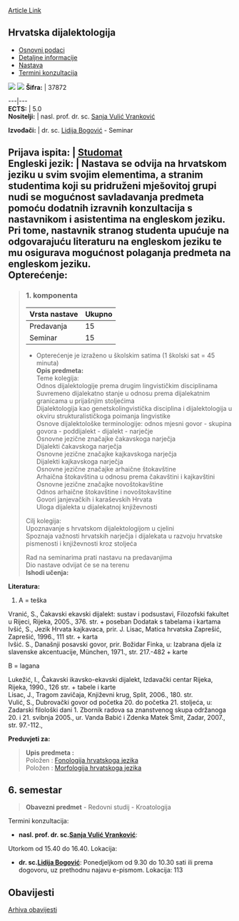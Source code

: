 [Article Link](https://www.fhs.hr/predmet/hrvdij_a)

## Hrvatska dijalektologija
  * [Osnovni podaci](https://www.fhs.hr/predmet/hrvdij_a#v1id-904817_369267_1_0 "Osnovni podaci")
  * [Detaljne informacije](https://www.fhs.hr/predmet/hrvdij_a#v1id-904817_369267_1_1 "Detaljne informacije")
  * [Nastava](https://www.fhs.hr/predmet/hrvdij_a#v1id-904817_369267_1_2 "Nastava")
  * [Termini konzultacija](https://www.fhs.hr/predmet/hrvdij_a#v1id-904817_369267_1_3 "Termini konzultacija")


[![](https://www.fhs.hr/img/flags/gif/hr.gif)](https://www.fhs.hr/predmet/hrvdij_a) [![](https://www.fhs.hr/img/flags/gif/gb.gif)](https://www.fhs.hr/en/course/crodia_c)
**Šifra:** |  37872  
  
---|---  
**ECTS:** |  5.0   
**Nositelji:** |  nasl. prof. dr. sc. [Sanja Vulić Vranković](https://www.fhs.hr/djelatnik/sanja.vulic_vrankovic)   
  
**Izvođači:** |  dr. sc. [Lidija Bogović](https://www.fhs.hr/djelatnik/lidija.bogovic) - Seminar  
  
**Prijava ispita:** |  [Studomat](http://www.isvu.hr/studomat)  
**Engleski jezik:** |  Nastava se odvija na hrvatskom jeziku u svim svojim elementima, a stranim studentima koji su pridruženi mješovitoj grupi nudi se mogućnost savladavanja predmeta pomoću dodatnih izravnih konzultacija s nastavnikom i asistentima na engleskom jeziku. Pri tome, nastavnik stranog studenta upućuje na odgovarajuću literaturu na engleskom jeziku te mu osigurava mogućnost polaganja predmeta na engleskom jeziku.   
**Opterećenje:**  
---  
> ### 1. komponenta
> | Vrsta nastave | Ukupno  
> ---|---  
> Predavanja | 15  
> Seminar | 15  
> * Opterećenje je izraženo u školskim satima (1 školski sat = 45 minuta)   
**Opis predmeta:**  
> Teme kolegija:   
>  Odnos dijalektologije prema drugim lingvističkim disciplinama  
>  Suvremeno dijalekatno stanje u odnosu prema dijalekatnim granicama u prijašnjim stoljećima  
>  Dijalektologija kao genetskolingvistička disciplina i dijalektologija u okviru strukturalističkoga poimanja lingvistike  
>  Osnove dijalektološke terminologije: odnos mjesni govor - skupina govora - poddijalekt - dijalekt - narječje  
>  Osnovne jezične značajke čakavskoga narječja   
>  Dijalekti čakavskoga narječja   
>  Osnovne jezične značajke kajkavskoga narječja   
>  Dijalekti kajkavskoga narječja   
>  Osnovne jezične značajke arhaične štokavštine   
>  Arhaična štokavština u odnosu prema čakavštini i kajkavštini   
>  Osnovne jezične značajke novoštokavštine   
>  Odnos arhaične štokavštine i novoštokavštine  
>  Govori janjevačkih i karaševskih Hrvata   
>  Uloga dijalekta u dijalekatnoj književnosti  
>    
>  Cilj kolegija:  
>  Upoznavanje s hrvatskom dijalektologijom u cjelini  
>  Spoznaja važnosti hrvatskih narječja i dijalekata u razvoju hrvatske pismenosti i književnosti kroz stoljeća   
>    
>  Rad na seminarima prati nastavu na predavanjima  
>  Dio nastave odvijat će se na terenu  
**Ishodi učenja:**  

  
**Literatura:**  
  1. A = teška  
  
Vranić, S., Čakavski ekavski dijalekt: sustav i podsustavi, Filozofski fakultet u Rijeci, Rijeka, 2005., 376. str. + poseban Dodatak s tabelama i kartama  
Ivšić, S., Jezik Hrvata kajkavaca, prir. J. Lisac, Matica hrvatska Zaprešić, Zaprešić, 1996., 111 str. + karta  
Ivšić. S., Današnji posavski govor, prir. Božidar Finka, u: Izabrana djela iz slavenske akcentuacije, München, 1971., str. 217.-482 + karte  
  
  
B = lagana  
  
Lukežić, I., Čakavski ikavsko-ekavski dijalekt, Izdavački centar Rijeka, Rijeka, 1990., 126 str. + tabele i karte  
Lisac, J., Tragom zavičaja, Književni krug, Split, 2006., 180. str.  
Vulić, S., Dubrovački govor od početka 20. do početka 21. stoljeća, u: Zadarski filološki dani 1. Zbornik radova sa znanstvenog skupa održanoga 20. i 21. svibnja 2005., ur. Vanda Babić i Zdenka Matek Šmit, Zadar, 2007., str. 97.-112., 

  
**Preduvjeti za:**  
> **Upis predmeta :**  
>  Položen : [Fonologija hrvatskoga jezika](https://www.fhs.hr/predmet/fhj)  
>  Položen : [Morfologija hrvatskoga jezika](https://www.fhs.hr/predmet/mhj)  
>   
**6. semestar**  
---  
> **Obavezni predmet** - Redovni studij - Kroatologija  
>   
Termini konzultacija: 
  * **nasl. prof. dr. sc.[Sanja Vulić Vranković](https://www.fhs.hr/djelatnik/sanja.vulic_vrankovic)**: 
  
Utorkom od 15.40 do 16.40.
Lokacija: 
  * **dr. sc.[Lidija Bogović](https://www.fhs.hr/djelatnik/lidija.bogovic)**: 
Ponedjeljkom od 9.30 do 10.30 sati ili prema dogovoru, uz prethodnu najavu e-pismom.
Lokacija: 113 


## Obavijesti
[Arhiva obavijesti](https://www.fhs.hr/predmet/hrvdij_a?@=21clr#news_120005 "Arhiva obavijesti")
